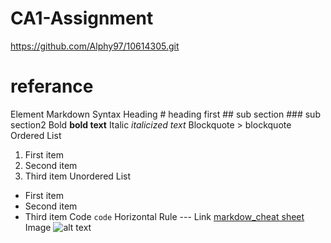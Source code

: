 # CA1-Assignment 
https://github.com/Alphy97/10614305.git
# referance 
Element	Markdown Syntax
Heading	# heading first
           ## sub section
           ### sub section2
Bold	**bold text**
Italic	*italicized text*
Blockquote	> blockquote
Ordered List	

1. First item
2. Second item
3. Third item
Unordered List	
- First item
- Second item
- Third item
Code	`code`
Horizontal Rule	---
Link	[markdow_cheat sheet](https://www.markdownguide.org/cheat-sheet/)
Image	![alt text](https://media.istockphoto.com/id/1360714610/photo/green-check-mark-icon-in-a-box-3d-render.jpg?s=612x612&w=0&k=20&c=gRuJ0vJ5svs96A6NXfqRrP-GArXPf-nEi9UY6yQo_iE=)


